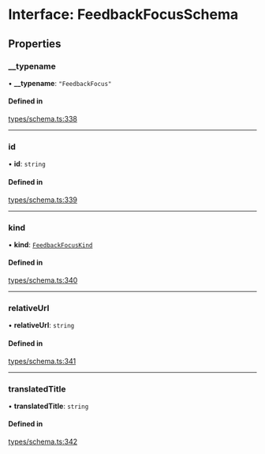 # Interface: FeedbackFocusSchema

## Properties

### \_\_typename

• **\_\_typename**: ``"FeedbackFocus"``

#### Defined in

[types/schema.ts:338](https://github.com/bhavjitChauhan/khan-api/blob/b7f7b44b/src/types/schema.ts#L338)

___

### id

• **id**: `string`

#### Defined in

[types/schema.ts:339](https://github.com/bhavjitChauhan/khan-api/blob/b7f7b44b/src/types/schema.ts#L339)

___

### kind

• **kind**: [`FeedbackFocusKind`](../enums/FeedbackFocusKind.md)

#### Defined in

[types/schema.ts:340](https://github.com/bhavjitChauhan/khan-api/blob/b7f7b44b/src/types/schema.ts#L340)

___

### relativeUrl

• **relativeUrl**: `string`

#### Defined in

[types/schema.ts:341](https://github.com/bhavjitChauhan/khan-api/blob/b7f7b44b/src/types/schema.ts#L341)

___

### translatedTitle

• **translatedTitle**: `string`

#### Defined in

[types/schema.ts:342](https://github.com/bhavjitChauhan/khan-api/blob/b7f7b44b/src/types/schema.ts#L342)
